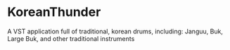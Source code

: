 # KoreanThunder
A VST application full of traditional, korean drums, including: Janguu, Buk, Large Buk, and other traditional instruments
